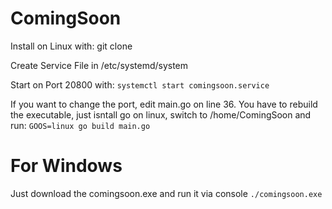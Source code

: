 # ComingSoon

Install on Linux with:
git clone  

Create Service File in /etc/systemd/system

Start on Port 20800 with:
`systemctl start comingsoon.service`

If you want to change the port, edit main.go on line 36. 
You have to rebuild the executable, just isntall go on linux, switch to /home/ComingSoon and run:
`GOOS=linux go build main.go`


# For Windows
Just download the comingsoon.exe and run it via console
`./comingsoon.exe`